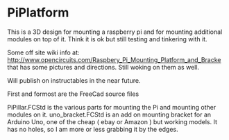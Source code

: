 # PiPlatform
This is a 3D design for mounting a raspberry pi and for mounting additional modules on top of it.  Think it is ok but still testing and tinkering with it.

Some off site wiki info at:  http://www.opencircuits.com/Raspbery_Pi_Mounting_Platform_and_Bracke
that has some pictures and directions.  Still woking on them as well.

Will publish on instructables in the near future.


First and formost are the FreeCad source files

PiPillar.FCStd      is the various parts for mounting the Pi and mounting other modules on it.
uno_bracket.FCStd   is an add on mounting bracket for an Arduino Uno, one of the cheap ( ebay or Amazon ) but
                    working models.  It has no holes, so I am more or less grabbing it by the edges.
